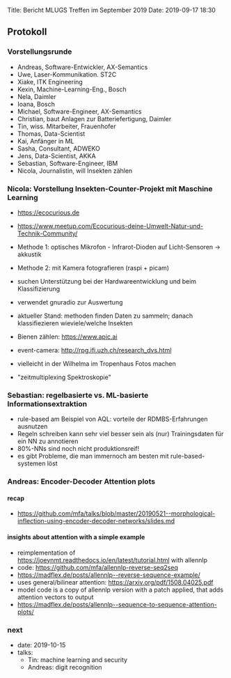 Title: Bericht MLUGS Treffen im September 2019
Date: 2019-09-17 18:30

## Protokoll

### Vorstellungsrunde

- Andreas, Software-Entwickler, AX-Semantics
- Uwe, Laser-Kommunikation. ST2C
- Xiake, ITK Engineering
- Kexin, Machine-Learning-Eng., Bosch
- Nela, Daimler
- Ioana, Bosch
- Michael, Software-Engineer, AX-Semantics
- Christian, baut Anlagen zur Batteriefertigung, Daimler
- Tin, wiss. Mitarbeiter, Frauenhofer
- Thomas, Data-Scientist
- Kai, Anfänger in ML
- Sasha, Consultant, ADWEKO
- Jens, Data-Scientist, AKKA
- Sebastian, Software-Engineer, IBM
- Nicola, Journalistin, will Insekten zählen


### Nicola: Vorstellung Insekten-Counter-Projekt mit Maschine Learning

- <https://ecocurious.de>
- <https://www.meetup.com/Ecocurious-deine-Umwelt-Natur-und-Technik-Community/>

- Methode 1: optisches Mikrofon - Infrarot-Dioden auf Licht-Sensoren -> akkustik
- Methode 2: mit Kamera fotografieren (raspi + picam)

- suchen Unterstützung bei der Hardwareentwicklung und beim Klassifizierung
- verwendet gnuradio zur Auswertung

- aktueller Stand: methoden finden Daten zu sammeln; danach klassifiezieren wieviele/welche Insekten

- Bienen zählen: <https://www.apic.ai>
- event-camera: <http://rpg.ifi.uzh.ch/research_dvs.html>
- vielleicht in der Wilhelma im Tropenhaus Fotos machen
- "zeitmultiplexing Spektroskopie"


### Sebastian: regelbasierte vs. ML-basierte Informationsextraktion

- rule-based am Beispiel von AQL: vorteile der RDMBS-Erfahrungen ausnutzen
- Regeln schreiben kann sehr viel besser sein als (nur) Trainingsdaten für ein NN zu annotieren
- 80%-NNs sind noch nicht produktionsreif!
- es gibt Probleme, die man immernoch am besten mit rule-based-systemen löst


### Andreas: Encoder-Decoder Attention plots

#### recap

- <https://github.com/mfa/talks/blob/master/20190521--morphological-inflection-using-encoder-decoder-networks/slides.md>

#### insights about attention with a simple example

- reimplementation of <https://joeynmt.readthedocs.io/en/latest/tutorial.html> with allennlp
- code: <https://github.com/mfa/allennlp-reverse-seq2seq>
- <https://madflex.de/posts/allennlp--reverse-sequence-example/>
- uses general/bilinear attention: <https://arxiv.org/pdf/1508.04025.pdf>
- model code is a copy of allennlp version with a patch applied, that adds attention vectors to output
- <https://madflex.de/posts/allennlp--sequence-to-sequence-attention-plots/>


### next

- date: 2019-10-15
- talks:
    - Tin: machine learning and security
    - Andreas: digit recognition

